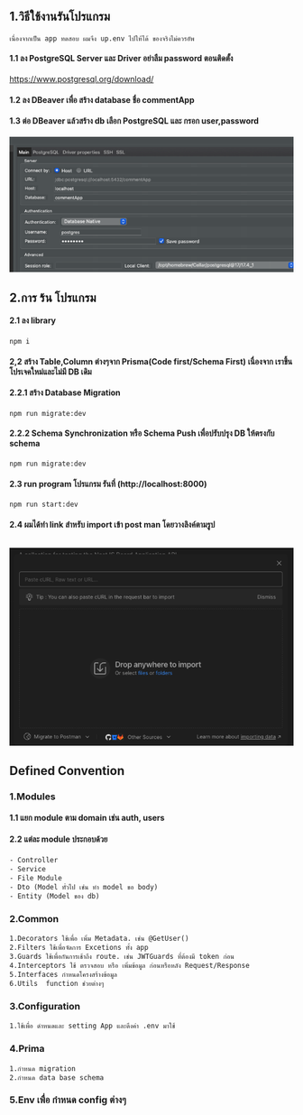 ## 1.วิธีใช้งานรันโปรแกรม
```
เนื่องจากเป็น app ทดสอบ ผมจึง up.env ไปให้ได้ ของจริงไม่ควรอัพ
```

#### 1.1 ลง PostgreSQL Server และ Driver   อย่าลืม password ตอนติดตั้ง
https://www.postgresql.org/download/


#### 1.2 ลง DBeaver เพื่อ สร้าง database ชื่อ commentApp

#### 1.3 ต่อ DBeaver แล้วสร้าง db เลือก PostgreSQL และ กรอก user,password
![alt text](image.png)


## 2.การ ร้น โปรแกรม

#### 2.1 ลง library
```
npm i
```

#### 2,2 สร้าง Table,Column ต่างๆจาก Prisma(Code first/Schema First) เนื่องจาก เราขึ้นโปรเจคใหม่และไม่มี DB เดิม

#### 2.2.1 สร้าง Database Migration
```
npm run migrate:dev
```

#### 2.2.2 Schema Synchronization หรือ Schema Push เพื่อปรับปรุง DB ให้ตรงกับ schema
```
npm run migrate:dev
```

#### 2.3 run program  โปรแกรม รันที่ (http://localhost:8000)
```
npm run start:dev
```

#### 2.4 ผมได้ทำ link สำหรับ import เข้า post man โดยวางลิงค์ตามรูป
```
```
![alt text](image-1.png)

## Defined Convention

### 1.Modules
#### 1.1 แยก module ตาม domain เช่น auth, users
#### 2.2 แต่ละ module ประกอบด้วย
```
- Controller
- Service
- File Module
- Dto (Model ทั่วไป เช่น ทำ model ขอ body)
- Entity (Model ของ db)
```


### 2.Common
```
1.Decorators ใช้เพื่อ เพิ่ม Metadata. เช่น @GetUser()
2.Filters ใช้เพื่อจัดการ Excetions ทั้ง app 
3.Guards ใช้เพื่อกันการเช้าถึง route. เช่น JWTGuards ที่ต้องมี token ก่อน
4.Interceptors ใช้ ตรวจสอบ หรือ เพิ่มข้อมูล ก่อนหรือหลัง Request/Response
5.Interfaces กำหนดโครงสร้างข้อมูล
6.Utils  function ช่วยต่างๆ
```

### 3.Configuration
```
1.ใช้เพื่อ ดำหนดและ setting App และดึงค่า .env มาใช้
```

### 4.Prima
```
1.กำหนด migration
2.กำหนด data base schema
```

### 5.Env เพื่อ กำหนด config ต่างๆ